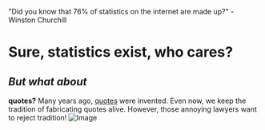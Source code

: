 "Did you know that 76% of statistics on the internet are made up?" - Winston Churchill
# Sure, statistics exist, who cares?
## *But what about* 
**quotes?**
Many years ago, [quotes](https://en.wikipedia.org/wiki/Quote) were invented. Even now, we keep the tradition of fabricating quotes alive.
However, those annoying lawyers want to reject tradition! 
![Image](https://media.istockphoto.com/photos/you-wont-get-away-with-it-picture-id163640730?k=20&m=163640730&s=612x612&w=0&h=c2TWD6at0rdZ6nTLFSi4KNbsQSDpxqkmuqPogFMN2iI=)
